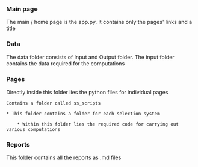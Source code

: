 ### Main page 

The main / home page is the app.py. It contains only the pages' links and a title

### Data

The data folder consists of Input and Output folder. The input folder contains the data required for the computations

### Pages

Directly inside this folder lies the python files for individual pages

    Contains a folder called ss_scripts

    * This folder contains a folder for each selection system

        * Within this folder lies the required code for carrying out various computations
        
### Reports

This folder contains all the reports as .md files